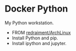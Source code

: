 Docker Python
====

My Python workstation.

* FROM [redraiment/ArchLinux](https://hub.docker.com/redraiment/archlinux)
* Install Python and pip.
* Install ipython and jupyter.
